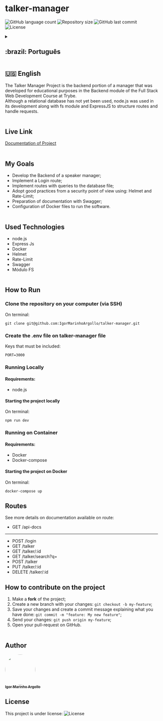 # talker-manager

<p>
  <img alt="GitHub language count" src="https://img.shields.io/github/languages/count/IgorMarinhoArgollo/talker-manager?color=%2304D361">

  <img alt="Repository size" src="https://img.shields.io/github/repo-size/IgorMarinhoArgollo/talker-manager">
  
  <img alt="GitHub last commit" src="https://img.shields.io/github/last-commit/IgorMarinhoArgollo/talker-manager">
    
  <img alt="License" src="https://img.shields.io/badge/license-MIT-brightgreen">
   
<details>
  <summary><h2>:brazil: Português</h2></summary>
  O Talker Manager Project é a parcela backend de um gerenciador de palestrantes que foi desenvolvido com fins educacionais no módulo de Backend do Curso de Desenvolvimento Web Full Stack na Trybe. <br> Apesar de ainda não ter sido usado um banco de dados relacionais, utilizou-se o módulo fs no seu desenvolvimento, o node.js junto com o ExpressJS para se estruturar as rotas e tratar as requisições.<br><br>
  
  ## Live Link
  <a href="https://talkermanager.herokuapp.com/api-docs/">Documentação do Projeto</a><br><br>
  
  ## Objetivos
  * Elaborar o Backend de um gerenciador de palestrantes;
  * Implementar uma rota de Login;
  * Implementar rotas com consultas ao arquivo do banco de dados;
  * Adotar boas práticas do ponto de vista de segurança usando: Helmet e Rate-Limit;
  * Elaboração de documentação com o Swagger;
  * Configuração de arquivos Docker para rodar o software.<br><br>
  
  ## Tecnologias usadas
  * node.js
  * Express Js
  * Docker
  * Helmet
  * Rate-Limit
  * Swagger
  * Módulo FS<br><br>

      
  ## Como Rodar
      
  ### Clonar no seu computador (via SSH)
  No terminal:
  
    git clone git@github.com:IgorMarinhoArgollo/talker-manager.git
    
  ### Crie o arquivo .env na pasta talker-manager
  Chaves que devem ser inseridas:
  
    PORT=3000

  ### Rodar Localmente
  #### Requisitos:
   * node.js
  
  #### Iniciando o projeto localmente
  No terminal:
  
    npm run dev
      
      
  ### Rodar no Container
  #### Requisitos:
   * Docker
   * Docker-compose
  
  #### Iniciando o projeto localmente
  no terminal:
  
    docker-compose up


  ## Rotas
  Vide detalhes na documentação disponível na rota: 
  
  * GET /api-docs
  ------------------------
  * POST /login
  * GET /talker
  * GET /talker/:id
  * GET /talker/search?q=
  * POST /talker
  * PUT /talker/:id
  * DELETE /talker/:id
  
    
  ## Como contribuir no projeto
  1. Faça um **fork** do projeto;
  2. Crie uma nova branch com as suas alterações: `git checkout -b my-feature`;
  3. Salve as alterações e crie uma mensagem de commit contando o que você fez: `git commit -m "feature: My new feature"`;
  4. Envie as suas alterações: `git push origin my-feature`;
  5. Abra o seu pull-request na página do GitHub.<br><br>

  ##  Autor
<a href="https://www.linkedin.com/in/igormarinhoargollo/">
 <img style="border-radius:300px;" src="https://avatars.githubusercontent.com/u/85767736?s=96&v=4" width="100px;" alt=""/>
 <br />
 <sub><b>Igor Marinho Argollo</b></sub></a> <a href="https://www.linkedin.com/in/igormarinhoargollo/"></a>
 <br><br>

  ## Licença
  Esse projeto está sob a licença:
  <img alt="License" src="https://img.shields.io/badge/license-MIT-brightgreen"><br><br>
</details>
  
  ##  
  ## :us: English
The Talker Manager Project is the backend portion of a manager that was developed for educational purposes in the Backend module of the Full Stack Web Development Course at Trybe. <br> Although a relational database has not yet been used, node.js was used in its development along with fs module and ExpressJS to structure routes and handle requests.<br><br>

## Live Link
<a href="https://talkermanager.herokuapp.com/api-docs/">Documentation of Project</a><br><br>
  
## My Goals
* Develop the Backend of a speaker manager;
* Implement a Login route;
* Implement routes with queries to the database file;
* Adopt good practices from a security point of view using: Helmet and Rate-Limit;
* Preparation of documentation with Swagger;
* Configuration of Docker files to run the software.<br><br>

## Used Technologies
  * node.js
  * Express Js
  * Docker
  * Helmet
  * Rate-Limit
  * Swagger
  * Módulo FS<br><br>
    
## How to Run
      
  ### Clone the repository on your computer (via SSH)
  On terminal:
  
    git clone git@github.com:IgorMarinhoArgollo/talker-manager.git
    
  ### Create the .env file on talker-manager file
  Keys that must be included:
  
    PORT=3000


  ### Running Locally
  #### Requirements:
   * node.js
  
  #### Starting the project locally
  On terminal:
  
    npm run dev
      
      
  ### Running on Container
  #### Requirements:
   * Docker
   * Docker-compose
  
  #### Starting the project on Docker
  On terminal:
  
    docker-compose up


## Routes
  See more details on documentation available on route: 
  
  * GET /api-docs
  ------------------------
  * POST /login
  * GET /talker
  * GET /talker/:id
  * GET /talker/search?q=
  * POST /talker
  * PUT /talker/:id
  * DELETE /talker/:id
  
  
## How to contribute on the project
  1. Make a **fork** of the project;
  2. Create a new branch with your changes: `git checkout -b my-feature`;
  3. Save your changes and create a commit message explaining what you have done: `git commit -m "feature: My new feature"`;
  4. Send your changes: `git push origin my-feature`;
  5. Open your pull-request on GitHub.<br><br>

##  Author
<a href="https://www.linkedin.com/in/igormarinhoargollo/">
 <img style="border-radius:300px;" src="https://avatars.githubusercontent.com/u/85767736?s=96&v=4" width="100px;" alt=""/>
 <br />
 <sub><b>Igor Marinho Argollo</b></sub></a> <a href="https://www.linkedin.com/in/igormarinhoargollo/"></a>
 <br />
  
## License
  This project is under license:
  <img alt="License" src="https://img.shields.io/badge/license-MIT-brightgreen"><br><br>

